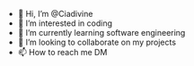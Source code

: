 - 👋 Hi, I’m @Ciadivine
- 👀 I’m interested in coding
- 🌱 I’m currently learning software engineering 
- 💞️ I’m looking to collaborate on my projects 
- 📫 How to reach me DM

<!---
Ciadivine/Ciadivine is a ✨ special ✨ repository because its `README.md` (this file) appears on your GitHub profile.
You can click the Preview link to take a look at your changes.
--->
